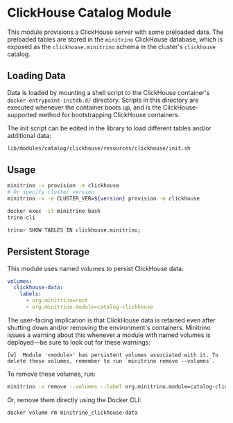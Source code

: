 # ClickHouse Catalog Module

This module provisions a ClickHouse server with some preloaded data. The
preloaded tables are stored in the `minitrino` ClickHouse database, which is
exposed as the `clickhouse.minitrino` schema in the cluster's `clickhouse`
catalog.

## Loading Data

Data is loaded by mounting a shell script to the ClickHouse container's
`docker-entrypoint-initdb.d/` directory. Scripts in this directory are executed
whenever the container boots up, and is the ClickHouse-supported method for
bootstrapping ClickHouse containers.

The init script can be edited in the library to load different tables and/or
additional data:

```sh
lib/modules/catalog/clickhouse/resources/clickhouse/init.sh
```

## Usage

```sh
minitrino -v provision -m clickhouse
# Or specify cluster version
minitrino -v -e CLUSTER_VER=${version} provision -m clickhouse

docker exec -it minitrino bash 
trino-cli

trino> SHOW TABLES IN clickhouse.minitrino;
```

## Persistent Storage

This module uses named volumes to persist ClickHouse data:

```yaml
volumes:
  clickhouse-data:
    labels:
      - org.minitrino=root
      - org.minitrino.module=catalog-clickhouse
```

The user-facing implication is that ClickHouse data is retained even after
shutting down and/or removing the environment's containers. Minitrino issues a
warning about this whenever a module with named volumes is deployed––be sure to
look out for these warnings:

```log
[w]  Module '<module>' has persistent volumes associated with it. To delete these volumes, remember to run `minitrino remove --volumes`.
```

To remove these volumes, run:

```sh
minitrino -v remove --volumes --label org.minitrino.module=catalog-clickhouse
```
  
Or, remove them directly using the Docker CLI:

```sh
docker volume rm minitrino_clickhouse-data
```
